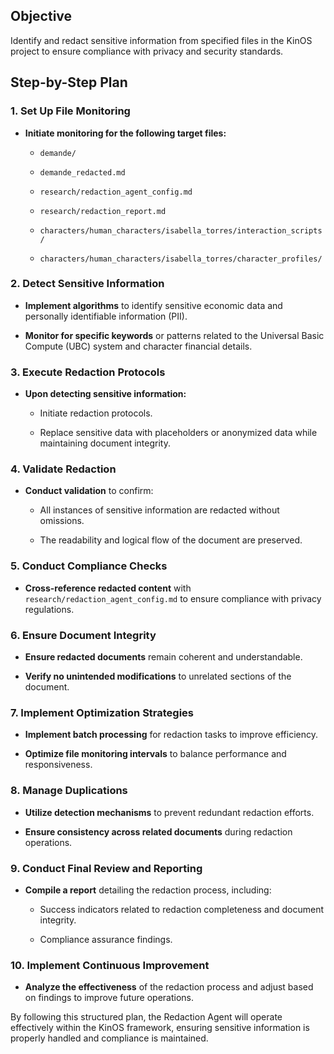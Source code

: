 ## Objective

Identify and redact sensitive information from specified files in the KinOS project to ensure compliance with privacy and security standards.

## Step-by-Step Plan

### 1. Set Up File Monitoring

- **Initiate monitoring for the following target files:** 

  - `demande/`

  - `demande_redacted.md`

  - `research/redaction_agent_config.md`

  - `research/redaction_report.md`

  - `characters/human_characters/isabella_torres/interaction_scripts/`

  - `characters/human_characters/isabella_torres/character_profiles/`

### 2. Detect Sensitive Information

- **Implement algorithms** to identify sensitive economic data and personally identifiable information (PII).

- **Monitor for specific keywords** or patterns related to the Universal Basic Compute (UBC) system and character financial details.

### 3. Execute Redaction Protocols

- **Upon detecting sensitive information:**

  - Initiate redaction protocols.

  - Replace sensitive data with placeholders or anonymized data while maintaining document integrity.

### 4. Validate Redaction

- **Conduct validation** to confirm:

  - All instances of sensitive information are redacted without omissions.

  - The readability and logical flow of the document are preserved.

### 5. Conduct Compliance Checks

- **Cross-reference redacted content** with `research/redaction_agent_config.md` to ensure compliance with privacy regulations.

### 6. Ensure Document Integrity

- **Ensure redacted documents** remain coherent and understandable.

- **Verify no unintended modifications** to unrelated sections of the document.

### 7. Implement Optimization Strategies

- **Implement batch processing** for redaction tasks to improve efficiency.

- **Optimize file monitoring intervals** to balance performance and responsiveness.

### 8. Manage Duplications

- **Utilize detection mechanisms** to prevent redundant redaction efforts.

- **Ensure consistency across related documents** during redaction operations.

### 9. Conduct Final Review and Reporting

- **Compile a report** detailing the redaction process, including:

  - Success indicators related to redaction completeness and document integrity.

  - Compliance assurance findings.

### 10. Implement Continuous Improvement

- **Analyze the effectiveness** of the redaction process and adjust based on findings to improve future operations.

By following this structured plan, the Redaction Agent will operate effectively within the KinOS framework, ensuring sensitive information is properly handled and compliance is maintained.
